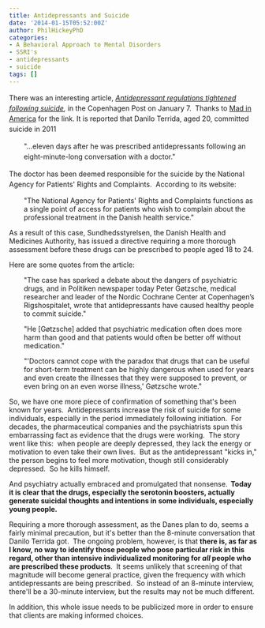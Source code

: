 ```yaml
---
title: Antidepressants and Suicide
date: '2014-01-15T05:52:00Z'
author: PhilHickeyPhD
categories:
- A Behavioral Approach to Mental Disorders
- SSRI's
- antidepressants
- suicide
tags: []
---
```


<span style="line-height: 1.5em;">There was an interesting article, <i><a href="http://cphpost.dk/news/antidepressant-regulations-tightened-following-suicide.8243.html">Antidepressant regulations tightened following suicide</a>,</i> in the Copenhagen Post on January 7.  Thanks to <a href="http://www.madinamerica.com/2014/01/denmark-hold-psychiatrist-responsible-suicide-restrict-antidepressants/">Mad in America</a> for the link. It is reported that Danilo Terrida, aged 20, committed suicide in 2011 </span>
<p style="padding-left: 30px;"><span style="line-height: 1.5em;">"…eleven days after he was prescribed antidepressants following an eight-minute-long conversation with a doctor."  </span></p>
<span style="line-height: 1.5em;">The doctor has been deemed responsible for the suicide by the National Agency for Patients' Rights and Complaints.  According to its website:</span>
<p style="padding-left: 30px;">"The National Agency for Patients' Rights and Complaints functions as a single point of access for patients who wish to complain about the professional treatment in the Danish health service."</p>
As a result of this case, Sundhedsstyrelsen, the Danish Health and Medicines Authority, has issued a directive requiring a more thorough assessment before these drugs can be prescribed to people aged 18 to 24.

Here are some quotes from the article:
<p style="padding-left: 30px;">"The case has sparked a debate about the dangers of psychiatric drugs, and in Politiken newspaper today Peter Gøtzsche, medical researcher and leader of the Nordic Cochrane Center at Copenhagen’s Rigshospitalet, wrote that antidepressants have caused healthy people to commit suicide."</p>
<p style="padding-left: 30px;">"He [Gøtzsche] added that psychiatric medication often does more harm than good and that patients would often be better off without medication."</p>
<p style="padding-left: 30px;">"'Doctors cannot cope with the paradox that drugs that can be useful for short-term treatment can be highly dangerous when used for years and even create the illnesses that they were supposed to prevent, or even bring on an even worse illness,' Gøtzsche wrote."</p>
So, we have one more piece of confirmation of something that's been known for years.  Antidepressants increase the risk of suicide for some individuals, especially in the period immediately following initiation.  For decades, the pharmaceutical companies and the psychiatrists spun this embarrassing fact as evidence that the drugs were working.  The story went like this:  when people are deeply depressed, they lack the energy or motivation to even take their own lives.  But as the antidepressant "kicks in," the person begins to feel more motivation, though still considerably depressed.  So he kills himself.

And psychiatry actually embraced and promulgated that nonsense.<strong>  Today it is clear that the drugs, especially the serotonin boosters, actually generate suicidal thoughts and intentions in some individuals, especially young people.</strong>

Requiring a more thorough assessment, as the Danes plan to do, seems a fairly minimal precaution, but it's better than the 8-minute conversation that Danilo Terrida got.  The ongoing problem, however, is that <strong>there is, as far as I know, no way to identify those people who pose particular risk in this regard, other than intensive individualized monitoring for <i>all</i> people who are prescribed these products</strong>.  It seems unlikely that screening of that magnitude will become general practice, given the frequency with which antidepressants are being prescribed.  So instead of an 8-minute interview, there'll be a 30-minute interview, but the results may not be much different.

In addition, this whole issue needs to be publicized more in order to ensure that clients are making informed choices.